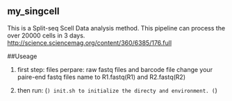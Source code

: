 ## my_singcell
This is a Split-seq Scell Data analysis method. This pipeline can process the over 20000 cells in 3 days.
<http://science.sciencemag.org/content/360/6385/176.full>


##Useage

1. first step:
          files perpare: raw fastq files and barcode file
          change your paire-end fastq files name to R1.fastq(R1) and R2.fastq(R2)
    
 2. then run:
           (```)
            init.sh to initialize the directy and environment.
           (```) 
   
    
